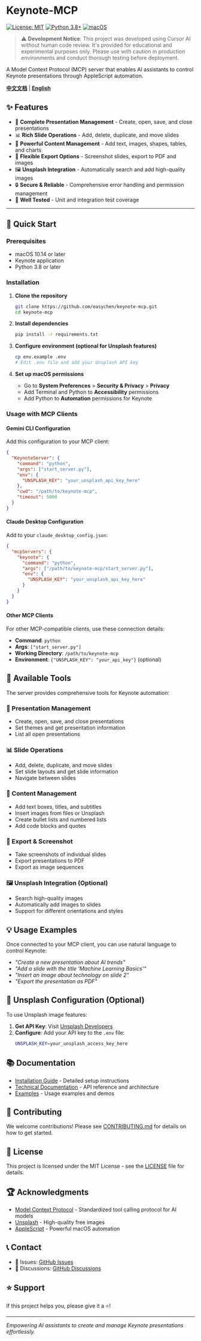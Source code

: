 # Keynote-MCP

[![License: MIT](https://img.shields.io/badge/License-MIT-yellow.svg)](https://opensource.org/licenses/MIT)
[![Python 3.8+](https://img.shields.io/badge/python-3.8+-blue.svg)](https://www.python.org/downloads/)
[![macOS](https://img.shields.io/badge/platform-macOS-lightgrey.svg)](https://www.apple.com/macos/)

> ⚠️ **Development Notice**: This project was developed using Cursor AI without human code review. It's provided for educational and experimental purposes only. Please use with caution in production environments and conduct thorough testing before deployment.

A Model Context Protocol (MCP) server that enables AI assistants to control Keynote presentations through AppleScript automation.

**[中文文档](README_zh.md)** | **[English](README.md)**

## ✨ Features

- 🎨 **Complete Presentation Management** - Create, open, save, and close presentations
- 📊 **Rich Slide Operations** - Add, delete, duplicate, and move slides
- 📝 **Powerful Content Management** - Add text, images, shapes, tables, and charts
- 📸 **Flexible Export Options** - Screenshot slides, export to PDF and images
- 🖼️ **Unsplash Integration** - Automatically search and add high-quality images
- 🔒 **Secure & Reliable** - Comprehensive error handling and permission management
- 🧪 **Well Tested** - Unit and integration test coverage

---

## 🚀 Quick Start

### Prerequisites

- macOS 10.14 or later
- Keynote application
- Python 3.8 or later

### Installation

1. **Clone the repository**
   ```bash
   git clone https://github.com/easychen/keynote-mcp.git
   cd keynote-mcp
   ```

2. **Install dependencies**
   ```bash
   pip install -r requirements.txt
   ```

3. **Configure environment (optional for Unsplash features)**
   ```bash
   cp env.example .env
   # Edit .env file and add your Unsplash API key
   ```

4. **Set up macOS permissions**
   - Go to **System Preferences** > **Security & Privacy** > **Privacy**
   - Add Terminal and Python to **Accessibility** permissions
   - Add Python to **Automation** permissions for Keynote

### Usage with MCP Clients

#### Gemini CLI Configuration

Add this configuration to your MCP client:

```json
{
  "KeynoteServer": {
    "command": "python",
    "args": ["start_server.py"],
    "env": {
      "UNSPLASH_KEY": "your_unsplash_api_key_here"
    },
    "cwd": "/path/to/keynote-mcp",
    "timeout": 5000
  }
}
```

#### Claude Desktop Configuration

Add to your `claude_desktop_config.json`:

```json
{
  "mcpServers": {
    "keynote": {
      "command": "python",
      "args": ["/path/to/keynote-mcp/start_server.py"],
      "env": {
        "UNSPLASH_KEY": "your_unsplash_api_key_here"
      }
    }
  }
}
```

#### Other MCP Clients

For other MCP-compatible clients, use these connection details:
- **Command**: `python`
- **Args**: `["start_server.py"]`
- **Working Directory**: `/path/to/keynote-mcp`
- **Environment**: `{"UNSPLASH_KEY": "your_api_key"}` (optional)

## 📖 Available Tools

The server provides comprehensive tools for Keynote automation:

### 🎨 Presentation Management
- Create, open, save, and close presentations
- Set themes and get presentation information
- List all open presentations

### 📊 Slide Operations  
- Add, delete, duplicate, and move slides
- Set slide layouts and get slide information
- Navigate between slides

### 📝 Content Management
- Add text boxes, titles, and subtitles
- Insert images from files or Unsplash
- Create bullet lists and numbered lists
- Add code blocks and quotes

### 📸 Export & Screenshot
- Take screenshots of individual slides
- Export presentations to PDF
- Export as image sequences

### 🖼️ Unsplash Integration (Optional)
- Search high-quality images
- Automatically add images to slides
- Support for different orientations and styles

## 💡 Usage Examples

Once connected to your MCP client, you can use natural language to control Keynote:

- *"Create a new presentation about AI trends"*
- *"Add a slide with the title 'Machine Learning Basics'"*
- *"Insert an image about technology on slide 2"*
- *"Export the presentation as PDF"*

## 🔧 Unsplash Configuration (Optional)

To use Unsplash image features:

1. **Get API Key**: Visit [Unsplash Developers](https://unsplash.com/developers)
2. **Configure**: Add your API key to the `.env` file:
   ```bash
   UNSPLASH_KEY=your_unsplash_access_key_here
   ```

## 📚 Documentation

- [Installation Guide](docs/installation.md) - Detailed setup instructions
- [Technical Documentation](TECH.md) - API reference and architecture
- [Examples](examples/) - Usage examples and demos

## 🤝 Contributing

We welcome contributions! Please see [CONTRIBUTING.md](CONTRIBUTING.md) for details on how to get started.

## 📄 License

This project is licensed under the MIT License - see the [LICENSE](LICENSE) file for details.

## 🏆 Acknowledgments

- [Model Context Protocol](https://modelcontextprotocol.io/) - Standardized tool calling protocol for AI models
- [Unsplash](https://unsplash.com/) - High-quality free images
- [AppleScript](https://developer.apple.com/documentation/applescript) - Powerful macOS automation

## 📞 Contact

- 🐛 Issues: [GitHub Issues](https://github.com/easychen/keynote-mcp/issues)
- 💬 Discussions: [GitHub Discussions](https://github.com/easychen/keynote-mcp/discussions)

## ⭐ Support

If this project helps you, please give it a ⭐️!

---

*Empowering AI assistants to create and manage Keynote presentations effortlessly.*
